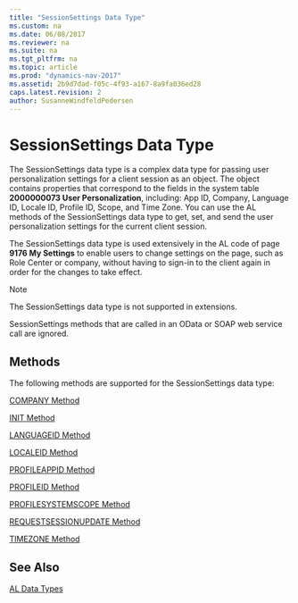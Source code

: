 ```yaml
---
title: "SessionSettings Data Type"
ms.custom: na
ms.date: 06/08/2017
ms.reviewer: na
ms.suite: na
ms.tgt_pltfrm: na
ms.topic: article
ms.prod: "dynamics-nav-2017"
ms.assetid: 2b9d7dad-f05c-4f93-a167-8a9fa036ed28
caps.latest.revision: 2
author: SusanneWindfeldPedersen
---
```

# SessionSettings Data Type
The SessionSettings data type is a complex data type for passing user personalization settings for a client session as an object. The object contains properties that correspond to the fields in the system table **2000000073 User Personalization**, including: App ID, Company, Language ID, Locale ID, Profile ID, Scope, and Time Zone. You can use the AL methods of the SessionSettings data type to get, set, and send the user personalization settings for the current client session.

The SessionSettings data type is used extensively in the AL code of page **9176 My Settings** to enable users to change settings on the page, such as Role Center or company, without having to sign-in to the client again in order for the changes to take effect. 

> [!NOTE]  
> The SessionSettings data type is not supported in extensions.
>
> SessionSettings methods that are called in an OData or SOAP web service call are ignored.

## Methods
The following methods are supported for the SessionSettings data type:

[COMPANY Method](../methods/devenv-company-method-sessionsettings.md)

[INIT Method](../methods/devenv-init-method-sessionsettings.md)

[LANGUAGEID Method](../methods/devenv-languageid-method-sessionsettings.md)

[LOCALEID Method](../methods/devenv-localeid-method-sessionsettings.md)

[PROFILEAPPID Method](../methods/devenv-profileappid-method-sessionsettings.md)

[PROFILEID Method](../methods/devenv-profileid-method-sessionsettings.md)

[PROFILESYSTEMSCOPE Method](../methods/devenv-profilesystemscope-method-sessionsettings.md)

[REQUESTSESSIONUPDATE Method](../methods/devenv-requestsessionupdate-method.md)   

[TIMEZONE Method](../methods/devenv-timezone-method-sessionsettings.md)

## See Also  
[AL Data Types](devenv-al-data-types.md)  